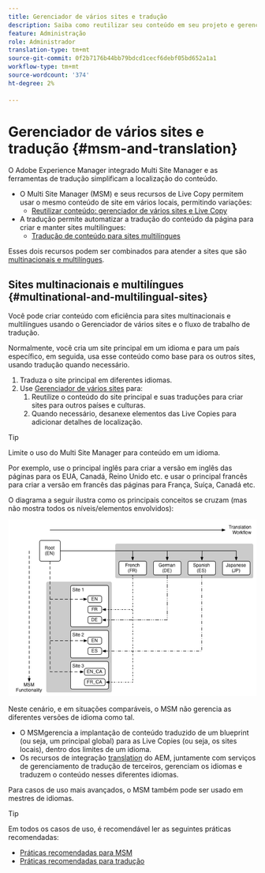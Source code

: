 ```yaml
---
title: Gerenciador de vários sites e tradução
description: Saiba como reutilizar seu conteúdo em seu projeto e gerenciar sites multilíngues no AEM.
feature: Administração
role: Administrador
translation-type: tm+mt
source-git-commit: 0f2b7176b44bb79bdcd1cecf6debf05bd652a1a1
workflow-type: tm+mt
source-wordcount: '374'
ht-degree: 2%

---
```



# Gerenciador de vários sites e tradução {#msm-and-translation}

O Adobe Experience Manager integrado Multi Site Manager e as ferramentas de tradução simplificam a localização do conteúdo.

* O Multi Site Manager (MSM) e seus recursos de Live Copy permitem usar o mesmo conteúdo de site em vários locais, permitindo variações:
   * [Reutilizar conteúdo: gerenciador de vários sites e Live Copy](msm/overview.md)
* A tradução permite automatizar a tradução do conteúdo da página para criar e manter sites multilíngues:
   * [Tradução de conteúdo para sites multilíngues](translation/overview.md)

Esses dois recursos podem ser combinados para atender a sites que são [multinacionais e multilíngues](#multinational-and-multilingual-sites).

## Sites multinacionais e multilíngues {#multinational-and-multilingual-sites}

Você pode criar conteúdo com eficiência para sites multinacionais e multilíngues usando o Gerenciador de vários sites e o fluxo de trabalho de tradução.

Normalmente, você cria um site principal em um idioma e para um país específico, em seguida, usa esse conteúdo como base para os outros sites, usando tradução quando necessário.

1. [](translation/overview.md) Traduza o site principal em diferentes idiomas.
1. Use [Gerenciador de vários sites](msm/overview.md) para:
   1. Reutilize o conteúdo do site principal e suas traduções para criar sites para outros países e culturas.
   1. Quando necessário, desanexe elementos das Live Copies para adicionar detalhes de localização.

>[!TIP]
>
>Limite o uso do Multi Site Manager para conteúdo em um idioma.
>
>Por exemplo, use o principal inglês para criar a versão em inglês das páginas para os EUA, Canadá, Reino Unido etc. e usar o principal francês para criar a versão em francês das páginas para França, Suíça, Canadá etc.

O diagrama a seguir ilustra como os principais conceitos se cruzam (mas não mostra todos os níveis/elementos envolvidos):

![Visão geral da localização](assets/localization-overview.png)

Neste cenário, e em situações comparáveis, o MSM não gerencia as diferentes versões de idioma como tal.

* [](msm/overview.md) O MSMgerencia a implantação de conteúdo traduzido de um blueprint (ou seja, um principal global) para as Live Copies (ou seja, os sites locais), dentro dos limites de um idioma.
* Os recursos de integração [translation](translation/overview.md) do AEM, juntamente com serviços de gerenciamento de tradução de terceiros, gerenciam os idiomas e traduzem o conteúdo nesses diferentes idiomas.

Para casos de uso mais avançados, o MSM também pode ser usado em mestres de idiomas.

>[!TIP]
>
>Em todos os casos de uso, é recomendável ler as seguintes práticas recomendadas:
>
>* [Práticas recomendadas para MSM](msm/best-practices.md)
>* [Práticas recomendadas para tradução](translation/best-practices.md)


